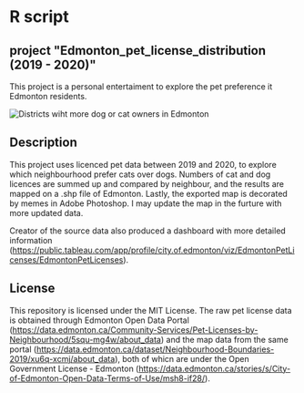 # R script

## project "Edmonton_pet_license_distribution (2019 - 2020)"
This project is a personal entertaiment to explore the pet preference it Edmonton residents.

![Districts wiht more dog or cat owners in Edmonton](https://github.com/user-attachments/assets/96e8d5ca-2915-4dc5-8c66-4297789152a2)

## Description
This project uses licenced pet data between 2019 and 2020, to explore which neighbourhood prefer cats over dogs. Numbers of cat and dog licences are summed up and compared by neighbour, and the results are mapped on a .shp file of Edmonton. Lastly, the exported map is decorated by memes in Adobe Photoshop. I may update the map in the furture with more updated data.

Creator of the source data also produced a dashboard with more detailed information (https://public.tableau.com/app/profile/city.of.edmonton/viz/EdmontonPetLicenses/EdmontonPetLicenses). 

## License
This repository is licensed under the MIT License.
The raw pet license data is obtained through Edmonton Open Data Portal (https://data.edmonton.ca/Community-Services/Pet-Licenses-by-Neighbourhood/5squ-mg4w/about_data) and the map data from the same portal (https://data.edmonton.ca/dataset/Neighbourhood-Boundaries-2019/xu6q-xcmj/about_data), both of whicn are under the Open Government License - Edmonton (https://data.edmonton.ca/stories/s/City-of-Edmonton-Open-Data-Terms-of-Use/msh8-if28/). 
